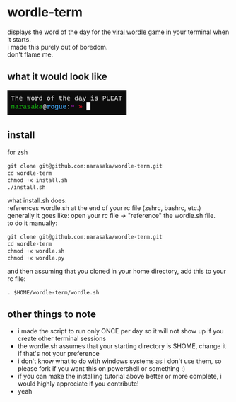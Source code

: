 # wordle-term
displays the word of the day for the [viral wordle game](https://powerlanguage.co.uk/wordle) in your terminal when it starts.
<br>
i made this purely out of boredom.
<br>
don't flame me.

## what it would look like
![sample](https://github.com/narasaka/wordle-term/blob/master/sample.png?raw=true)

## install
for zsh
```
git clone git@github.com:narasaka/wordle-term.git
cd wordle-term
chmod +x install.sh
./install.sh
```
what install.sh does:
<br>
references wordle.sh at the end of your rc file (zshrc, bashrc, etc.)
<br>
generally it goes like: open your rc file -> "reference" the wordle.sh file.
<br>
to do it manually:
```
git clone git@github.com:narasaka/wordle-term.git
cd wordle-term
chmod +x wordle.sh
chmod +x wordle.py
```
and then assuming that you cloned in your home directory, add this to your rc file:
```
. $HOME/wordle-term/wordle.sh
```

## other things to note
- i made the script to run only ONCE per day so it will not show up if you create other terminal sessions
- the wordle.sh assumes that your starting directory is $HOME, change it if that's not your preference
- i don't know what to do with windows systems as i don't use them, so please fork if you want this on powershell or something :)
- if you can make the installing tutorial above better or more complete, i would highly appreciate if you contribute!
- yeah
